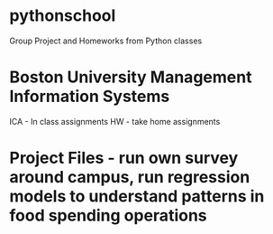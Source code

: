 # pythonschool 

Group Project and Homeworks from Python classes 

# Boston University Management Information Systems
ICA - In class assignments
HW - take home assignments

# Project Files - run own survey around campus, run regression models to understand patterns in food spending operations
